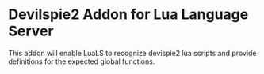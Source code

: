 # Devilspie2 Addon for Lua Language Server
This addon will enable LuaLS to recognize devispie2 lua scripts and provide definitions for the expected global functions.